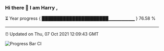 ### Hi there 👋 I am Harry , 

⏳ Year progress { ██████████████████████▁▁▁▁▁▁▁▁ } 76.58 %

---

⏰ Updated on Thu, 07 Oct 2021 12:09:43 GMT

![Progress Bar CI](https://github.com/duykhang68/duykhang68/workflows/Progress%20Bar%20CI/badge.svg)
